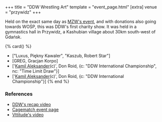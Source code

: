 +++
title = "DDW Wrestling Art"
template = "event_page.html"
[extra]
venue = "przywidz"
+++

Held on the exact same day as [MZW's event](@/e/2015-01-11-mzw-charity-show-2015.md), and with donations also going towards WOŚP, this was DDW's first charity show.
It was held in a gymnastics hall in Przywidz, a Kashubian village about 30km south-west of Gdańsk.

{% card() %}
- ["Luxus, Piękny Kawaler", "Kaszub, Robert Star"]
- [GREG, Gracjan Korpo]
- ['[Kamil Aleksander](@/w/kamil-aleksander.md)(c)', Don Roid, {c: "DDW International
      Championship", nc: "Time Limit Draw"}]
- ['[Kamil Aleksander](@/w/kamil-aleksander.md)(c)', Don Roid, {c: "DDW International
      Championship"}]
{% end %}

### References

* [DDW's recap video](https://www.youtube.com/watch?v=MXT32x52Wdw)
* [Cagematch event page](https://www.cagematch.net/?id=1&nr=123193)
* [Vttitude's video](https://www.youtube.com/watch?v=SHVqgJsIROk)
